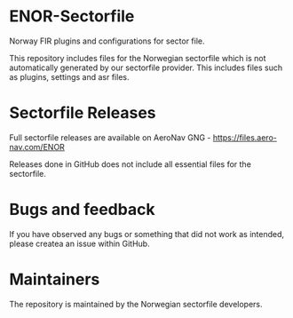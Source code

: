 # ENOR-Sectorfile
Norway FIR plugins and configurations for sector file.

This repository includes files for the Norwegian sectorfile which is not automatically generated by our sectorfile provider.
This includes files such as plugins, settings and asr files.

# Sectorfile Releases
Full sectorfile releases are available on AeroNav GNG - https://files.aero-nav.com/ENOR

Releases done in GitHub does not include all essential files for the sectorfile.

# Bugs and feedback
If you have observed any bugs or something that did not work as intended, please createa an issue within GitHub.

# Maintainers
The repository is maintained by the Norwegian sectorfile developers.
